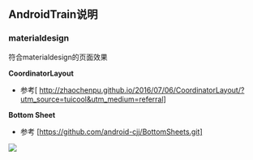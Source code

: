 ## AndroidTrain说明

### materialdesign 

符合materialdesign的页面效果

**CoordinatorLayout**
- 参考[ http://zhaochenpu.github.io/2016/07/06/CoordinatorLayout/?utm_source=tuicool&utm_medium=referral]

**Bottom Sheet**
- 参考 [https://github.com/android-cjj/BottomSheets.git]

![](./images/coordinator.gif)